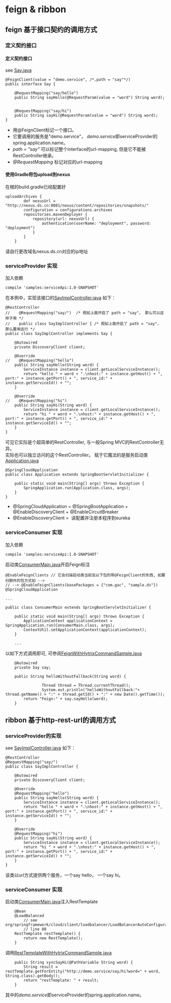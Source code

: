 # feign & ribbon

## feign 基于接口契约的调用方式

### 定义契约接口

#### 定义契约接口

see [Say.java](../serviceApi/src/main/java/sample/ds/cn/api/useCloudWithFeign/Say.java)
~~~
@FeignClient(value = "demo.service", /*,path = "say"*/)
public interface Say {

    @RequestMapping("say/hello")
    public String sayHello(@RequestParam(value = "word") String word);


    @RequestMapping("say/hi")
    public String sayHi(@RequestParam(value = "word") String word);
}
~~~
* 用@FeignClient标记一个接口。
* 它要调用的服务是"demo.service"， *demo.service*即serviceProvider的spring.application.name。
* *path = "say"* 可以标记整个interface的url-mapping, 但是它不能被RestController继承。
* *@RequestMapping* 标记对应的url-mapping

#### 使用Gradle将包upload到nexus

在根的build.gradle已经配置好
~~~
uploadArchives {
        def nexusUrl = "http://nexus.ds.cn:8081/nexus/content/repositories/snapshots/"
        configuration = configurations.archives
        repositories.mavenDeployer {
            repository(url: nexusUrl) {
                authentication(userName: "deployment", password: "deployment")
            }
        }
    }
~~~
请自行更改域名nexus.ds.cn对应的ip地址

### serviceProvider 实现

加入依赖 
~~~
compile 'samples:serviceApi:1.0-SNAPSHOT'
~~~

在本例中，实现该接口的[SayImplController.java](../serviceProvider/src/main/java/sample/ds/cn/serviceController/usecloud/SayImplController.java) 如下：

~~~
@RestController
//    @RequestMapping("say/")  /* 假如上面开启了 path = "say"， 那么可以这样子用 */
//    public class SayImplController { /* 假如上面开启了 path = "say"， 那么要用这行 */
public class SayImplController implements Say {

    @Autowired
    private DiscoveryClient client;

    @Override
//    @RequestMapping("hello")
    public String sayHello(String word) {
        ServiceInstance instance = client.getLocalServiceInstance();
        return "hello " + word + ".\nhost:" + instance.getHost() + ", port:" + instance.getPort() + ", service_id:" + instance.getServiceId() + "";
    }

    @Override
//    @RequestMapping("hi")
    public String sayHi(String word) {
        ServiceInstance instance = client.getLocalServiceInstance();
        return "hi " + word + ".\nhost:" + instance.getHost() + ", port:" + instance.getPort() + ", service_id:" + instance.getServiceId() + "";
    }
}
~~~

可见它实际是个超简单的RestController, 与一般Spring MVC的RestController无异。<br>
实际也可以独立访问的这个RestController。
赋于它魔法的是服务启动类[Application.java](/Users/wu/github.mine/spring-cloud-with-dubbo/serviceProvider/src/main/java/sample/ds/cn/Application.java)

~~~
@SpringCloudApplication
public class Application extends SpringBootServletInitializer {

    public static void main(String[] args) throws Exception {
        SpringApplication.run(Application.class, args);
    }
}
~~~

* @SpringCloudApplication = @SpringBootApplication + @EnableDiscoveryClient + @EnableCircuitBreaker
* @EnableDiscoveryClient =  读配置并注册本程序到eureka

### serviceConsumer 实现
加入依赖 
~~~
compile 'samples:serviceApi:1.0-SNAPSHOT'
~~~
启动类[ConsumerMain.java](../serviceConsumer/src/main/java/sample/ds/cn/ConsumerMain.java)开启Feign标注
~~~
@EnableFeignClients // 它会扫描启动类当前及以下包的带@FeignClient的东西, 如要扫额外的包方式如 -->
// --> @EnableFeignClients(basePackages = {"com.gac", "sample.ds"})
@SpringCloudApplication

...

public class ConsumerMain extends SpringBootServletInitializer {

    public static void main(String[] args) throws Exception {
        ApplicationContext applicationContext = SpringApplication.run(ConsumerMain.class, args);
        ContextUtil.setApplicationContext(applicationContext);
    }

    ...
~~~

以如下方式调用即可, 可参阅[FeignWithHytrixCommandSample.java](../serviceConsumer/src/main/java/sample/ds/cn/consumer/FeignWithHytrixCommandSample.java)
~~~
    @Autowired
    private Say say;

    public String helloWithoutFallback(String word) {

                Thread thread = Thread.currentThread();
                System.out.println("helloWithoutFallback:"+ thread.getName() + ":" + thread.getId() + ":" + new Date().getTime());
        return "Feign:" + say.sayHello(word);
    }
~~~    

## ribbon 基于http-rest-url的调用方式

### serviceProvider的实现

see [SayImplController.java](../serviceProvider/src/main/java/sample/ds/cn/serviceController/usecloud/SayImplController.java) 如下：

~~~
@RestController
@RequestMapping("say/") 
public class SayImplController { 

    @Autowired
    private DiscoveryClient client;

    @Override
    @RequestMapping("hello")
    public String sayHello(String word) {
        ServiceInstance instance = client.getLocalServiceInstance();
        return "hello " + word + ".\nhost:" + instance.getHost() + ", port:" + instance.getPort() + ", service_id:" + instance.getServiceId() + "";
    }

    @Override
    @RequestMapping("hi")
    public String sayHi(String word) {
        ServiceInstance instance = client.getLocalServiceInstance();
        return "hi " + word + ".\nhost:" + instance.getHost() + ", port:" + instance.getPort() + ", service_id:" + instance.getServiceId() + "";
    }
}
~~~
该类以url方式提供两个服务，一个say hello， 一个say hi。

### serviceConsumer 实现

启动类[ConsumerMain.java](../serviceConsumer/src/main/java/sample/ds/cn/ConsumerMain.java)注入RestTemplate

~~~
    @Bean
    @LoadBalanced  
        // see org/springframework/cloud/client/loadbalancer/LoadBalancerAutoConfiguration.java
        // line 80
    RestTemplate restTemplate() {
        return new RestTemplate();
    }
~~~

调用[RestTemplateWithHytrixCommandSample.java](../serviceConsumer/src/main/java/sample/ds/cn/consumer/RestTemplateWithHytrixCommandSample.java)

~~~
    public String syncSayHi(@PathVariable String word) {
        String result = restTemplate.getForEntity("http://demo.service/say/hi?word=" + word, String.class).getBody();
        return "restTemplate: " + result;
    }
~~~
其中的*demo.service*即serviceProvider的spring.application.name。